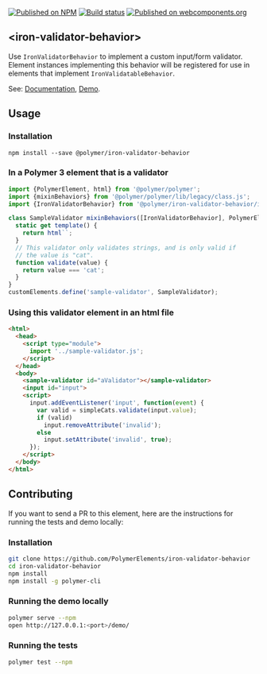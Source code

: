 [![Published on NPM](https://img.shields.io/npm/v/@polymer/iron-validator-behavior.svg)](https://www.npmjs.com/package/@polymer/iron-validator-behavior)
[![Build status](https://travis-ci.org/PolymerElements/iron-validator-behavior.svg?branch=master)](https://travis-ci.org/PolymerElements/iron-validator-behavior)
[![Published on webcomponents.org](https://img.shields.io/badge/webcomponents.org-published-blue.svg)](https://webcomponents.org/element/@polymer/iron-validator-behavior)

## &lt;iron-validator-behavior&gt;
Use `IronValidatorBehavior` to implement a custom input/form validator. Element
instances implementing this behavior will be registered for use in elements that implement
`IronValidatableBehavior`.

See: [Documentation](https://www.webcomponents.org/element/@polymer/iron-validator-behavior),
  [Demo](https://www.webcomponents.org/element/@polymer/iron-validator-behavior/demo/demo/index.html).

## Usage

### Installation
```
npm install --save @polymer/iron-validator-behavior
```

### In a Polymer 3 element that is a validator
```js
import {PolymerElement, html} from '@polymer/polymer';
import {mixinBehaviors} from '@polymer/polymer/lib/legacy/class.js';
import {IronValidatorBehavior} from '@polymer/iron-validator-behavior/iron-validator-behavior.js';

class SampleValidator mixinBehaviors([IronValidatorBehavior], PolymerElement){
  static get template() {
    return html``;
  }
  // This validator only validates strings, and is only valid if
  // the value is "cat".
  function validate(value) {
    return value === 'cat';
  }
}
customElements.define('sample-validator', SampleValidator);
```

### Using this validator element in an html file
```html
<html>
  <head>
    <script type="module">
      import '../sample-validator.js';
    </script>
  </head>
  <body>
    <sample-validator id="aValidator"></sample-validator>
    <input id="input">
    <script>
      input.addEventListener('input', function(event) {
        var valid = simpleCats.validate(input.value);
        if (valid)
          input.removeAttribute('invalid');
        else
          input.setAttribute('invalid', true);
      });
    </script>
  </body>
</html>
```

## Contributing
If you want to send a PR to this element, here are
the instructions for running the tests and demo locally:

### Installation
```sh
git clone https://github.com/PolymerElements/iron-validator-behavior
cd iron-validator-behavior
npm install
npm install -g polymer-cli
```

### Running the demo locally
```sh
polymer serve --npm
open http://127.0.0.1:<port>/demo/
```

### Running the tests
```sh
polymer test --npm
```
